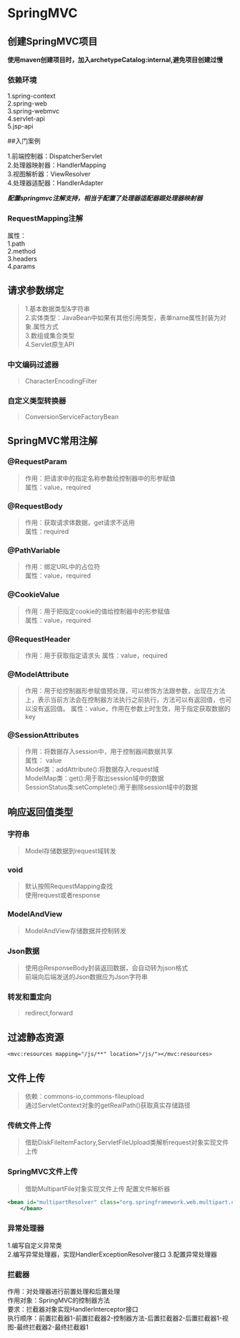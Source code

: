 # SpringMVC

## 创建SpringMVC项目
**使用maven创建项目时，加入archetypeCatalog:internal,避免项目创建过慢**
### 依赖环境 
1.spring-context  
2.spring-web  
3.spring-webmvc  
4.servlet-api  
5.jsp-api 

##入门案例

1.前端控制器：DispatcherServlet    
2.处理器映射器：HandlerMapping  
3.视图解析器：ViewResolver  
4.处理器适配器：HandlerAdapter

***配置springmvc注解支持，相当于配置了处理器适配器跟处理器映射器***

### RequestMapping注解
属性：  
  1.path  
  2.method    
  3.headers  
  4.params  
  
## 请求参数绑定
> 1.基本数据类型&字符串  
> 2.实体类型：JavaBean中如果有其他引用类型，表单name属性封装为对象.属性方式   
> 3.数组或集合类型  
> 4.Servlet原生API

### 中文编码过滤器
> CharacterEncodingFilter  

### 自定义类型转换器
> ConversionServiceFactoryBean

## SpringMVC常用注解

### @RequestParam
> 作用：把请求中的指定名称参数给控制器中的形参赋值  
> 属性：value，required

### @RequestBody
> 作用：获取请求体数据，get请求不适用  
> 属性：required

### @PathVariable
> 作用：绑定URL中的占位符  
> 属性：value，required

### @CookieValue
> 作用：用于把指定cookie的值给控制器中的形参赋值  
> 属性：value，required

### @RequestHeader
> 作用：用于获取指定请求头
> 属性：value，required

### @ModelAttribute
> 作用：用于给控制器形参赋值预处理，可以修饰方法跟参数，出现在方法上，表示当前方法会在控制器方法执行之前执行，方法可以有返回值，也可以没有返回值。
>属性：value，作用在参数上时生效，用于指定获取数据的key

### @SessionAttributes
> 作用：将数据存入session中，用于控制器间数据共享  
> 属性： value  
> Model类：addAttribute():将数据存入request域  
> ModelMap类：get():用于取出session域中的数据  
> SessionStatus类:setComplete():用于删除session域中的数据

## 响应返回值类型
### 字符串
> Model存储数据到request域转发    
### void
> 默认按照RequestMapping查找  
> 使用request或者response 
### ModelAndView  
> ModelAndView存储数据并控制转发
### Json数据
> 使用@ResponseBody封装返回数据，会自动转为json格式  
> 前端向后端发送的Json数据应为Json字符串

### 转发和重定向
>redirect,forward

## 过滤静态资源
```
<mvc:resources mapping="/js/**" location="/js/"></mvc:resources>
```

## 文件上传
> 依赖：commons-io,commons-fileupload  
> 通过ServletContext对象的getRealPath()获取真实存储路径

### 传统文件上传  
> 借助DiskFileItemFactory,ServletFileUpload类解析request对象实现文件上传

### SpringMVC文件上传
> 借助MultipartFile对象实现文件上传
> 配置文件解析器
```xml
<bean id="multipartResolver" class="org.springframework.web.multipart.commons.CommonsMultipartResolver">
    </bean>
```

### 异常处理器
1.编写自定义异常类  
2.编写异常处理器，实现HandlerExceptionResolver接口 
3.配置异常处理器

### 拦截器
 作用：对处理器进行前置处理和后置处理  
 作用对象：SpringMVC的控制器方法  
 要求：拦截器对象实现HandlerInterceptor接口  
 执行顺序：前置拦截器1-前置拦截器2-控制器方法-后置拦截器2-后置拦截器1-视图-最终拦截器2-最终拦截器1
 
